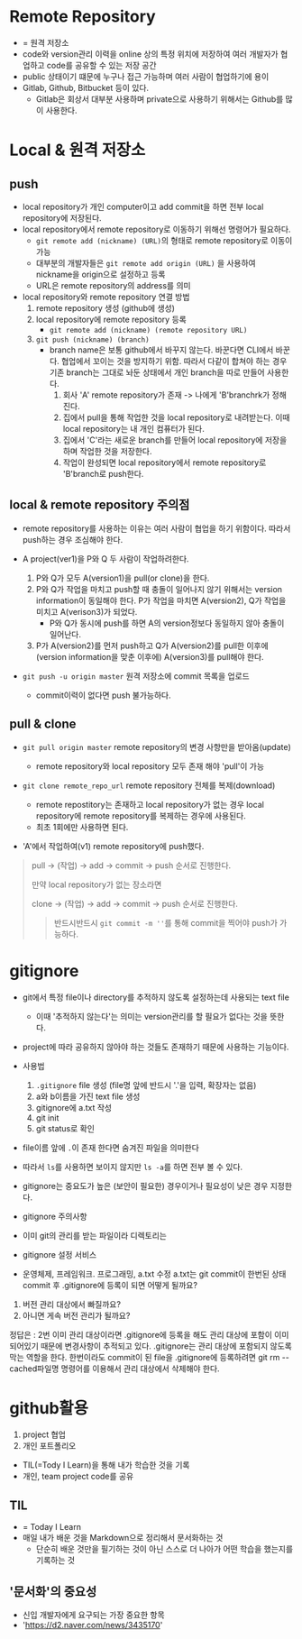 # Remote Repository
* = 원격 저장소
* code와 version관리 이력을 online 상의 특정 위치에 저장하여 여러 개발자가 협업하고 code를 공유할 수 있는 저장 공간
* public 상태이기 떄문에 누구나 접근 가능하며 여러 사람이 협업하기에 용이
* Gitlab, Github, Bitbucket 등이 있다.
    * Gitlab은 회상서 대부분 사용하며 private으로 사용하기 위해서는 Github를 많이 사용한다.

# Local & 원격 저장소
## push
* local repository가 개인 computer이고 add commit을 하면 전부 local repository에 저장된다.
* local repository에서 remote repository로 이동하기 위해선 명령어가 필요하다.
    * `git remote add (nickname) (URL)`의 형태로 remote repository로 이동이 가능
    * 대부분의 개발자들은 `git remote add origin (URL)` 을 사용하여 nickname을 origin으로 설정하고 등록
    * URL은 remote repository의 address를 의미
* local repository와 remote repository 연결 방법
    1. remote repository 생성 (github에 생성)
    2. local repository에 remote repository 등록
        * `git remote add (nickname) (remote repository URL)`
    3. `git push (nickname) (branch)`
        * branch name은 보통 github에서 바꾸지 않는다. 바꾼다면 CLI에서 바꾼다. 협업에서 꼬이는 것을 방지하기 위함. 따라서 다같이 합쳐야 하는 경우 기존 branch는 그대로 놔둔 상태에서 개인 branch을 따로 만들어 사용한다.
            1. 회사 'A' remote repository가 존재 -> 나에게 'B'branchrk가 정해진다.
            2. 집에서 pull을 통해 작업한 것을 local repository로 내려받는다. 이때 local repository는 내 개인 컴퓨터가 된다.
            3. 집에서 'C'라는 새로운 branch를 만들어 local repository에 저장을 하며 작업한 것을 저장한다.
            4. 작업이 완성되면 local repository에서 remote repository로 'B'branch로 push한다.
## local & remote repository 주의점
* remote repository를 사용하는 이유는 여러 사람이 협업을 하기 위함이다. 따라서 push하는 경우 조심해야 한다.
* A project(ver1)을 P와 Q 두 사람이 작업하려한다.
    1. P와 Q가 모두 A(version1)을 pull(or clone)을 한다.
    2. P와 Q가 작업을 마치고 push할 때 충돌이 일어나지 않기 위해서는 version information이 동일해야 한다. P가 작업을 마치면 A(version2), Q가 작업을 미치고 A(verison3)가 되었다.
        * P와 Q가 동시에 push를 하면 A의 version정보다 동일하지 않아 충돌이 일어난다.
    3. P가 A(version2)를 먼저 push하고 Q가 A(version2)를 pull한 이후에(version information을 맞춘 이후에) A(version3)를 pull해야 한다.

            
* `git push -u origin master` 원격 저장소에 commit 목록을 업로드
    * commit이력이 없다면 push 불가능하다.

## pull & clone
* `git pull origin master` remote repository의 변경 사항만을 받아옴(update)
    * remote repository와 local repository 모두 존재 해야 'pull'이 가능
* `git clone remote_repo_url` remote repository 전체를 복제(download)
    * remote repostitory는 존재하고 local repository가 없는 경우 local repository에 remote repository를 복제하는 경우에 사용된다.
    * 최초 1회에만 사용하면 된다.

* 'A'에서 작업하여(v1) remote repository에 push했다.

> pull -> (작업) -> add -> commit -> push 순서로 진행한다.
>
> 만약 local repository가 없는 장소라면
>
> clone -> (작업) -> add -> commit -> push 순서로 진행한다.
>> 반드시반드시 `git commit -m ''`를 통해 commit을 찍어야 push가 가능하다.

# gitignore
* git에서 특정 file이나 directory를 추적하지 않도록 설정하는데 사용되는 text file
    * 이때 '추적하지 않는다'는 의미는 version관리를 할 필요가 없다는 것을 뜻한다.
* project에 따라 공유하지 않아야 하는 것들도 존재하기 때문에 사용하는 기능이다.
* 사용법
    1. `.gitignore` file 생성 (file명 앞에 반드시 '.'을 입력, 확장자는 없음)
    2. a와 b이름을 가진 text file 생성
    3. gitignore에 a.txt 작성
    4. git init
    5. git status로 확인








* file이름 앞에 `.`이 존재 한다면 숨겨진 파일을 의미한다
* 따라서 `ls`를 사용하면 보이지 않지만 `ls -a`를 하면 전부 볼 수 있다.

* gitignore는 중요도가 높은 (보안이 필요한) 경우이거나 필요성이 낮은 경우 지정한다.

* gitignore 주의사항
* 이미 git의 관리를 받는 파일이라 디렉토리는 

* gitignore 설정 서비스
* 운영체제, 프레임워크. 프로그래밍, 
a.txt 수정
a.txt는 git commit이 한번된 상태
commit 후 .gitignore에 등록이 되면
어떻게 될까요?

1. 버전 관리 대상에서 빠질까요?
2. 아니면 게속 버전 관리가 될까요?

정답은 : 2번
이미 관리 대상이라면 .gitignore에 등록을 해도 관리 대상에 포함이 이미 되어있기 때문에 변경사항이 추적되고 있다.
.gitignore는 관리 대상에 포함되지 않도록 막는 역할을 한다.
한번이라도 commit이 된 file을 .gitignore에 등록하려면
git rm --cached파일명
명령어를 이용해서 관리 대상에서 삭제해야 한다.
# github활용
1. project 협업
2. 개인 포트폴리오

* TIL(=Tody I Learn)을 통해 내가 학습한 것을 기록
* 개인, team project code를 공유

## TIL
* = Today I Learn
* 매일 내가 배운 것을 Markdown으로 정리해서 문서화하는 것
    * 단순히 배운 것만을 필기하는 것이 아닌 스스로 더 나아가 어떤 학습을 했는지를 기록하는 것

## '문서화'의 중요성
* 신입 개발자에게 요구되는 가장 중요한 항목
* 'https://d2.naver.com/news/3435170'